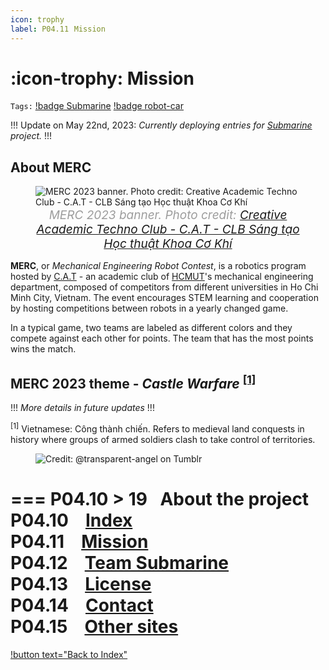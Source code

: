 ```yaml
---
icon: trophy
label: P04.11⠀Mission
---
```

# :icon-trophy: Mission
<p id="toppage"> </p>

`Tags:` [!badge Submarine](/projects/P04-submarine.md) [!badge robot-car]()

!!!
Update on May 22nd, 2023: *Currently deploying entries for [Submarine](/projects/P04-submarine.md) project.*
!!!

## About MERC

<style>
figcaption {
  color: #9D9D9D;
  font-style: italic;
  font-size: 19px;
  padding: 1px;
  text-align: center;
}
</style>
<figure>
    <img src="https://scontent.fsgn2-9.fna.fbcdn.net/v/t39.30808-6/332865525_1897104517305566_4928786535366201885_n.jpg?_nc_cat=105&ccb=1-7&_nc_sid=e3f864&_nc_ohc=EItu61PoYQMAX9GcAnF&_nc_ht=scontent.fsgn2-9.fna&oh=00_AfB5Uen2Pos1JHyZZoiKiP09ZmIgI3oQLrr2B9WWhKvJqQ&oe=646ED909" alt="MERC 2023 banner. Photo credit: Creative Academic Techno Club - C.A.T - CLB Sáng tạo Học thuật Khoa Cơ Khí">
    <figcaption> MERC 2023 banner. Photo credit: <a href="https://www.facebook.com/photo.php?fbid=510479107908091&set=pb.100068380175688.-2207520000.&type=3">Creative Academic Techno Club - C.A.T - CLB Sáng tạo Học thuật Khoa Cơ Khí</a></figcaption>
</figure>

**MERC**, or *Mechanical Engineering Robot Contest*, is a robotics program hosted by [C.A.T](https://www.facebook.com/CreAcaTechnoCLub) - an academic club of [HCMUT](https://hcmut.edu.vn/tong-quan?lang=en)'s mechanical engineering department, composed of competitors from different universities in Ho Chi Minh City, Vietnam. The event encourages STEM learning and cooperation by hosting competitions between robots in a yearly changed game.

In a typical game, two teams are labeled as different colors and they compete against each other for points. The team that has the most points wins the match.

## MERC 2023 theme - *Castle Warfare* <sup><a href="#section1">[1]</a></sup>

!!!
*More details in future updates*
!!!

<div>
<style>
section1 {
  color: #7D7D7D;
  font-style: italic;
  font-size: 14px;
  padding: 2px;
}
</style>

<p id="section1"><sup>[1]</sup> Vietnamese: Công thành chiến. Refers to medieval land conquests in history where groups of armed soldiers clash to take control of territories.</p>
</div>

<figure>
    <img src="https://64.media.tumblr.com/d103eb823dce2842c673f409f036857b/tumblr_mzx9wrdwFa1snc5kxo1_1280.gifv" alt="Credit: @transparent-angel on Tumblr">
</figure>

=== P04.10 > 19⠀About the project
P04.10 ⠀[Index](/projects/P04-submarine/P04-10-19-about-the-project/P04-10-index.md)\
P04.11 ⠀[Mission](/projects/P04-submarine/P04-10-19-about-the-project/P04-11-mission.md)\
P04.12 ⠀[Team Submarine](/projects/P04-submarine/P04-10-19-about-the-project/P04-12-team-submarine.md)\
P04.13 ⠀[License](/projects/P04-submarine/P04-10-19-about-the-project/P04-13-license.md)\
P04.14 ⠀[Contact](/projects/P04-submarine/P04-10-19-about-the-project/P04-14-contact.md)\
P04.15 ⠀[Other sites](/projects/P04-submarine/P04-10-19-about-the-project/P04-15-other-sites.md)
===

[!button text="Back to Index"](/projects/P04-submarine/P04-10-19-about-the-project/P04-10-index.md)